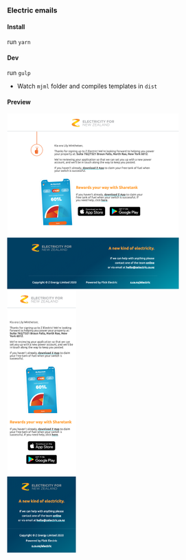### Electric emails

#### Install

run ```yarn```

#### Dev

run ```gulp```
- Watch `mjml` folder and compiles templates in `dist`

#### Preview

<img src="./screenshots/desktop.png" width="400">
<img src="./screenshots/mobile.png" width="160">